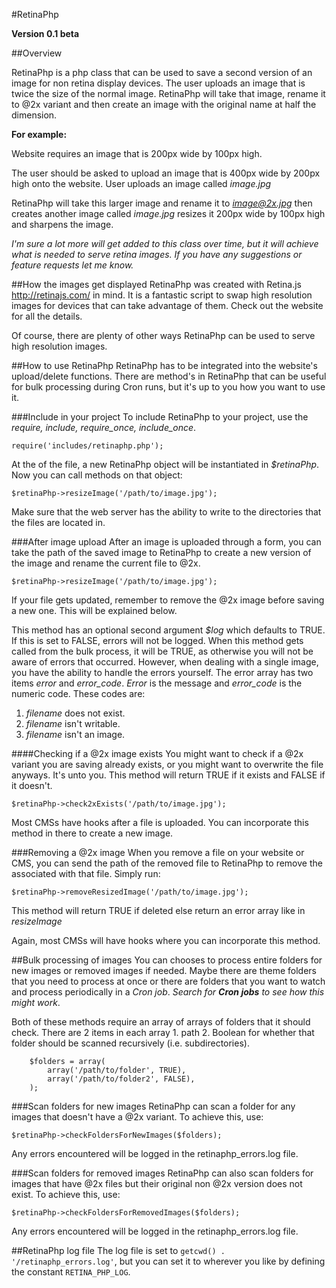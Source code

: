 #RetinaPhp

**Version 0.1 beta**

##Overview

RetinaPhp is a php class that can be used to save a second version of an image for non retina display devices. The user uploads an image that is twice the size of the normal image. RetinaPhp will take that image, rename it to @2x variant and then create an image with the original name at half the dimension.

**For example:**

Website requires an image that is 200px wide by 100px high.

The user should be asked to upload an image that is 400px wide by 200px high onto the website. User uploads an image called *image.jpg*

RetinaPhp will take this larger image and rename it to *image@2x.jpg* then creates another image called *image.jpg* resizes it 200px wide by 100px high and sharpens the image.

*I'm sure a lot more will get added to this class over time, but it will achieve what is needed to serve retina images. If you have any suggestions or feature requests let me know.*

##How the images get displayed
RetinaPhp was created with Retina.js <http://retinajs.com/> in mind. It is a fantastic script to swap high resolution images for devices that can take advantage of them. Check out the website for all the details.

Of course, there are plenty of other ways RetinaPhp can be used to serve high resolution images.

##How to use RetinaPhp
RetinaPhp has to be integrated into the website's upload/delete functions. There are method's in RetinaPhp that can be useful for bulk processing during Cron runs, but it's up to you how you want to use it.

###Include in your project
To include RetinaPhp to your project, use the *require, include, require_once, include_once*.

	require('includes/retinaphp.php');

At the of the file, a new RetinaPhp object will be instantiated in *$retinaPhp*. Now you can call methods on that object:

	$retinaPhp->resizeImage('/path/to/image.jpg');

Make sure that the web server has the ability to write to the directories that the files are located in.

###After image upload
After an image is uploaded through a form, you can take the path of the saved image to RetinaPhp to create a new version of the image and rename the current file to @2x.

	$retinaPhp->resizeImage('/path/to/image.jpg');
	
If your file gets updated, remember to remove the @2x image before saving a new one. This will be explained below.

This method has an optional second argument *$log* which defaults to TRUE. If this is set to FALSE, errors will not be logged. When this method gets called from the bulk process, it will be TRUE, as otherwise you will not be aware of errors that occurred. However, when dealing with a single image, you have the ability to handle the errors yourself. The error array has two items *error* and *error_code*. *Error* is the message and *error_code* is the numeric code. These codes are:

1. *filename* does not exist.
2. *filename* isn't writable.
3. *filename* isn't an image.

####Checking if a @2x image exists
You might want to check if a @2x variant you are saving already exists, or you might want to overwrite the file anyways. It's unto you. This method will return TRUE if it exists and FALSE if it doesn't.

	$retinaPhp->check2xExists('/path/to/image.jpg');

Most CMSs have hooks after a file is uploaded. You can incorporate this method in there to create a new image.	

###Removing a @2x image
When you remove a file on your website or CMS, you can send the path of the removed file to RetinaPhp to remove the associated with that file. Simply run:

	$retinaPhp->removeResizedImage('/path/to/image.jpg');
	
This method will return TRUE if deleted else return an error array like in *resizeImage*

Again, most CMSs will have hooks where you can incorporate this method.

##Bulk processing of images
You can chooses to process entire folders for new images or removed images if needed. Maybe there are theme folders that you need to process at once or there are folders that you want to watch and process periodically in a *Cron job*. *Search for **Cron jobs** to see how this might work*.

Both of these methods require an array of arrays of folders that it should check. There are 2 items in each array 1. path 2. Boolean for whether that folder should be scanned recursively (i.e. subdirectories).

		$folders = array(
			array('/path/to/folder', TRUE),
			array('/path/to/folder2', FALSE),
		);
		
###Scan folders for new images
RetinaPhp can scan a folder for any images that doesn't have a @2x variant. To achieve this, use:

	$retinaPhp->checkFoldersForNewImages($folders);
	
Any errors encountered will be logged in the retinaphp_errors.log file.

###Scan folders for removed images
RetinaPhp can also scan folders for images that have @2x files but their original non @2x version does not exist. To achieve this, use:
	
	$retinaPhp->checkFoldersForRemovedImages($folders);

Any errors encountered will be logged in the retinaphp_errors.log file.

##RetinaPhp log file
The log file is set to `getcwd() . '/retinaphp_errors.log'`, but you can set it to wherever you like by defining the constant `RETINA_PHP_LOG`.
